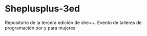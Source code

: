 # Sheplusplus-3ed
Repositorio de la tercera edición de she++. Evento de talleres de programación por y para mujeres
